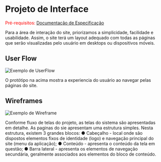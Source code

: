 
# Projeto de Interface

<span style="color:red">Pré-requisitos: <a href="2-Especificação do Projeto.md"> Documentação de Especificação</a></span>

Para a área de interação do site, priorizamos a simplicidade, facilidade e usabilidade. Assim, o site terá um layout adequado com todas as páginas que serão visualizadas pelo usuário em desktops ou dispositivos móveis.

## User Flow

![Exemplo de UserFlow](https://cdn.dribbble.com/users/1286672/screenshots/6442079/userflowsdrib.gif)

O protótipo na acima mostra a experiencia do usuário ao navegar pelas páginas do site. 



## Wireframes

![Exemplo de Wireframe](https://d2slcw3kip6qmk.cloudfront.net/marketing/pages/chart/seo/wireframing/discovery/wireframe-featured-image.svg)

Conforme fluxo de telas do projeto,  as telas do sistema são apresentadas em detalhe. As paginas  do sie apresentam uma estrutura simples. Nesta estrutura, existem 3 grandes blocos:
●	Cabeçalho - local onde são dispostos elementos fixos de identidade (logo) e navegação principal do site (menu da aplicação);
●	Conteúdo - apresenta o conteúdo da tela em questão;
●	Barra lateral - apresenta os elementos de navegação secundária, geralmente associados aos elementos do bloco de conteúdo.
